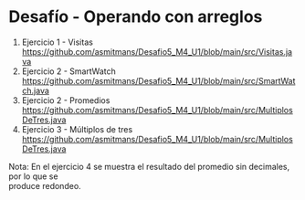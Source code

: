 # Desafío - Operando con arreglos
1. Ejercicio 1 - Visitas <br>
   https://github.com/asmitmans/Desafio5_M4_U1/blob/main/src/Visitas.java <br>
2. Ejercicio 2 - SmartWatch <br>
   https://github.com/asmitmans/Desafio5_M4_U1/blob/main/src/SmartWatch.java <br>
3. Ejercicio 2 - Promedios <br>
   https://github.com/asmitmans/Desafio5_M4_U1/blob/main/src/MultiplosDeTres.java <br>
4. Ejercicio 3 - Múltiplos de tres <br>
   https://github.com/asmitmans/Desafio5_M4_U1/blob/main/src/MultiplosDeTres.java <br>


Nota: En el ejercicio 4 se muestra el resultado del promedio sin decimales, por lo que se<br>
produce redondeo.

